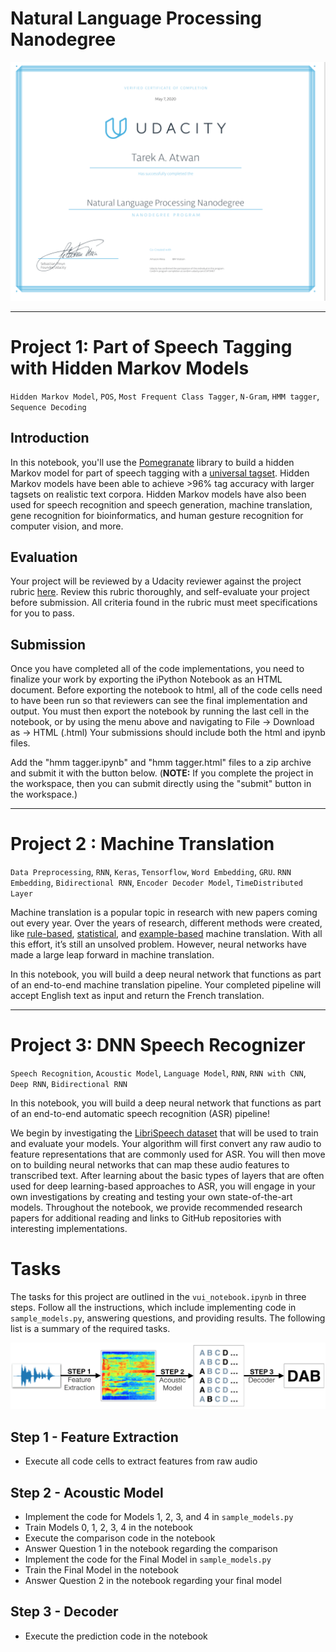 # Natural Language Processing Nanodegree



![img](images/Natural%20Language%20Processing.png)

---

# Project 1:  Part of Speech Tagging with Hidden Markov Models

`Hidden Markov Model`, `POS`, `Most Frequent Class Tagger`, `N-Gram`, `HMM tagger`, `Sequence Decoding`

## Introduction

In this notebook, you'll use the [Pomegranate](https://github.com/jmschrei/pomegranate) library to build a hidden Markov model for part of speech tagging with a [universal tagset](http://www.petrovi.de/data/universal.pdf). Hidden Markov models have been able to achieve >96% tag accuracy with larger tagsets on realistic text corpora. Hidden Markov models have also been used for speech recognition and speech generation, machine translation, gene recognition for bioinformatics, and human gesture recognition for computer vision, and more.

## Evaluation

Your project will be reviewed by a Udacity reviewer against the project rubric [here](https://review.udacity.com/#!/rubrics/1429/view). Review this rubric thoroughly, and self-evaluate your project before submission. All criteria found in the rubric must meet specifications for you to pass.

## Submission

Once you have completed all of the code implementations, you need to finalize your work by exporting the iPython Notebook as an HTML document. Before exporting the notebook to html, all of the code cells need to have been run so that reviewers can see the final implementation and output. You must then export the notebook by running the last cell in the notebook, or by using the menu above and navigating to File -> Download as -> HTML (.html) Your submissions should include both the html and ipynb files.

Add the "hmm tagger.ipynb" and "hmm tagger.html" files to a zip archive and submit it with the button below. (**NOTE:** If you complete the project in the workspace, then you can submit directly using the "submit" button in the workspace.)

---

# Project 2 : Machine Translation

`Data Preprocessing`, `RNN`, `Keras`, `Tensorflow`, `Word Embedding`, `GRU`. `RNN Embedding`, `Bidirectional RNN`, `Encoder Decoder Model`, `TimeDistributed Layer`

Machine translation is a popular topic in research with new papers coming out every year. Over the years of research, different methods were created, like [rule-based](https://en.wikipedia.org/wiki/Rule-based_machine_translation), [statistical](https://en.wikipedia.org/wiki/Statistical_machine_translation), and [example-based](https://en.wikipedia.org/wiki/Example-based_machine_translation) machine translation. With all this effort, it’s still an unsolved problem. However, neural networks have made a large leap forward in machine translation.

In this notebook, you will build a deep neural network that functions as part of an end-to-end machine translation pipeline. Your completed pipeline will accept English text as input and return the French translation.

---

# Project 3: DNN Speech Recognizer

`Speech Recognition`, `Acoustic Model`, `Language Model`, `RNN`, `RNN with CNN`, `Deep RNN`, `Bidirectional RNN`

In this notebook, you will build a deep neural network that functions as part of an end-to-end automatic speech recognition (ASR) pipeline!

We begin by investigating the [LibriSpeech dataset](http://www.openslr.org/12/) that will be used to train and evaluate your models. Your algorithm will first convert any raw audio to feature representations that are commonly used for ASR. You will then move on to building neural networks that can map these audio features to transcribed text. After learning about the basic types of layers that are often used for deep learning-based approaches to ASR, you will engage in your own investigations by creating and testing your own state-of-the-art models. Throughout the notebook, we provide recommended research papers for additional reading and links to GitHub repositories with interesting implementations.

# Tasks

The tasks for this project are outlined in the `vui_notebook.ipynb` in three steps. Follow all the instructions, which include implementing code in `sample_models.py`, answering questions, and providing results. The following list is a summary of the required tasks.



![img](images/pipeline.png)



## Step 1 - Feature Extraction

- Execute all code cells to extract features from raw audio

## Step 2 - Acoustic Model

- Implement the code for Models 1, 2, 3, and 4 in `sample_models.py`
- Train Models 0, 1, 2, 3, 4 in the notebook
- Execute the comparison code in the notebook
- Answer Question 1 in the notebook regarding the comparison
- Implement the code for the Final Model in `sample_models.py`
- Train the Final Model in the notebook
- Answer Question 2 in the notebook regarding your final model

## Step 3 - Decoder

- Execute the prediction code in the notebook